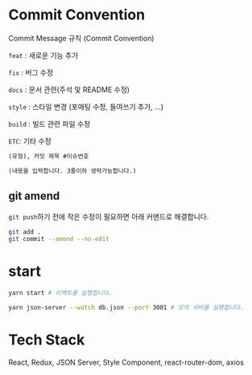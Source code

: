 # Commit Convention

Commit Message 규칙 (Commit Convention)

`feat` : 새로운 기능 추가

`fix` : 버그 수정

`docs` : 문서 관련(주석 및 README 수정)

`style` : 스타일 변경 (포매팅 수정, 들여쓰기 추가, …)

`build` : 빌드 관련 파일 수정

`ETC`: 기타 수정

```txt
(유형), 커밋 제목 #이슈번호

(내용을 입력합니다. 3줄이하 생략가능합니다.)
```

## git amend

`git push`하기 전에 작은 수정이 필요하면 아래 커맨드로 해결합니다.

```sh
git add .
git commit --amend --no-edit
```

# start

```sh
yarn start # 리액트를 실행합니다.
```

```sh
yarn json-server --watch db.json --port 3001 # 모의 서버를 실행합니다.
```

# Tech Stack

React, Redux, JSON Server, Style Component, react-router-dom, axios
